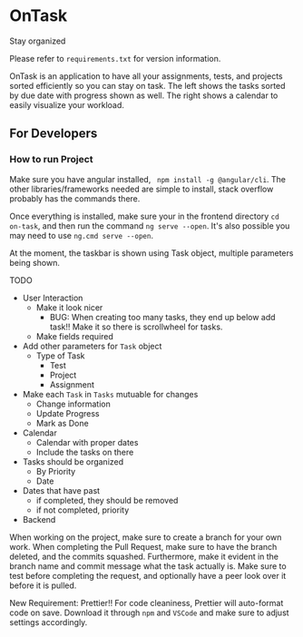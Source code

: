 # OnTask

Stay organized

Please refer to `requirements.txt` for version information.

OnTask is an application to have all your assignments, tests, and projects sorted efficiently so you can stay on task.
The left shows the tasks sorted by due date with progress shown as well. The right shows a calendar to easily visualize your
workload.

## For Developers

### How to run Project

Make sure you have angular installed, ` npm install -g @angular/cli`. The other libraries/frameworks needed are simple to install, stack overflow probably has the commands there.

Once everything is installed, make sure your in the frontend directory `cd on-task`, and then run the command `ng serve --open`. It's also possible you may need to use `ng.cmd serve --open`.

At the moment, the taskbar is shown using Task object, multiple parameters being shown.

TODO

- User Interaction
  - Make it look nicer
    - BUG: When creating too many tasks, they end up below add task!! Make it so there is scrollwheel for tasks.
  - Make fields required
- Add other parameters for `Task` object
  - Type of Task
    - Test
    - Project
    - Assignment
- Make each `Task` in `Tasks` mutuable for changes
  - Change information
  - Update Progress
  - Mark as Done
- Calendar
  - Calendar with proper dates
  - Include the tasks on there
- Tasks should be organized
  - By Priority
  - Date
- Dates that have past
  - if completed, they should be removed
  - if not completed, priority
- Backend

When working on the project, make sure to create a branch for your own work. When completing the Pull Request, make sure to have the branch deleted, and the commits squashed. Furthermore, make it evident in the branch name and commit message what the task actually is. Make sure to test before completing the request, and optionally have a peer look over it before it is pulled.

New Requirement: Prettier!! For code cleaniness, Prettier will auto-format code on save. Download it through `npm` and `VSCode` and make sure to adjust settings accordingly.
